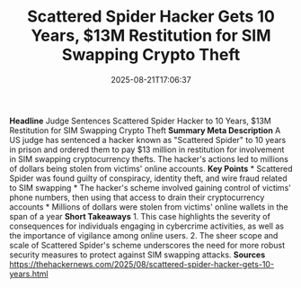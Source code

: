 ﻿---
title: "Scattered Spider Hacker Gets 10 Years, $13M Restitution for SIM Swapping Crypto Theft"
date: "2025-08-21T17:06:37"
category: "Markets"
summary: ""
slug: "scattered spider hacker gets 10 years 13m restitution for si"
source_urls:
  - "https://thehackernews.com/2025/08/scattered-spider-hacker-gets-10-years.html"
seo:
  title: "Scattered Spider Hacker Gets 10 Years, $13M Restitution for SIM Swapping Crypto Theft | Hash n Hedge"
  description: ""
  keywords: ["news", "markets", "brief"]
---
**Headline** Judge Sentences Scattered Spider Hacker to 10 Years, $13M Restitution for SIM Swapping Crypto Theft  **Summary Meta Description** A US judge has sentenced a hacker known as "Scattered Spider" to 10 years in prison and ordered them to pay $13 million in restitution for involvement in SIM swapping cryptocurrency thefts. The hacker's actions led to millions of dollars being stolen from victims' online accounts.  **Key Points**  * Scattered Spider was found guilty of conspiracy, identity theft, and wire fraud related to SIM swapping * The hacker's scheme involved gaining control of victims' phone numbers, then using that access to drain their cryptocurrency accounts * Millions of dollars were stolen from victims' online wallets in the span of a year  **Short Takeaways**  1. This case highlights the severity of consequences for individuals engaging in cybercrime activities, as well as the importance of vigilance among online users. 2. The sheer scope and scale of Scattered Spider's scheme underscores the need for more robust security measures to protect against SIM swapping attacks.  **Sources** https://thehackernews.com/2025/08/scattered-spider-hacker-gets-10-years.html 
